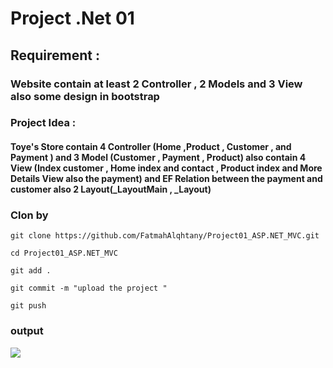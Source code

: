# Project .Net 01

  

## Requirement :

### Website contain at least 2 Controller , 2 Models and 3 View also some design in bootstrap

  

### Project Idea :

#### Toye's Store contain 4 Controller (Home ,Product , Customer , and Payment ) and 3 Model (Customer , Payment , Product) also contain 4 View (Index customer , Home index and contact , Product index and More Details View also the payment) and EF Relation between the payment and customer also 2 Layout(_LayoutMain , _Layout)

  ### Clon by 
  ```
  git clone https://github.com/FatmahAlqhtany/Project01_ASP.NET_MVC.git

cd Project01_ASP.NET_MVC

git add .

git commit -m "upload the project "

git push
  ```

### output

  

<img  src="https://h.top4top.io/p_1974kriil1.gif">